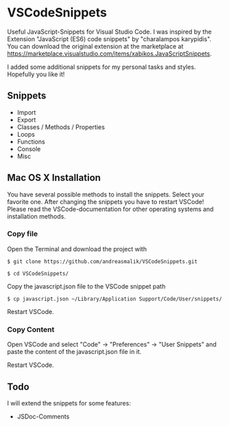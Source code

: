 # VSCodeSnippets

Useful JavaScript-Snippets for Visual Studio Code. I was inspired by the Extension "JavaScript (ES6) code snippets" 
by "charalampos karypidis". You can download the original extension at the marketplace at 
https://marketplace.visualstudio.com/items/xabikos.JavaScriptSnippets. 

I added some additional snippets for my personal tasks and styles. Hopefully you like it!


## Snippets

* Import
* Export 
* Classes / Methods / Properties
* Loops
* Functions
* Console
* Misc


## Mac OS X Installation

You have several possible methods to install the snippets. Select your favorite one. 
After changing the snippets you have to restart VSCode! Please read the VSCode-documentation
for other operating systems and installation methods.

### Copy file

Open the Terminal and download the project with

```
$ git clone https://github.com/andreasmalik/VSCodeSnippets.git

$ cd VSCodeSnippets/
```

Copy the javascript.json file to the VSCode snippet path

```
$ cp javascript.json ~/Library/Application Support/Code/User/snippets/
```

Restart VSCode.

### Copy Content 

Open VSCode and select "Code" -> "Preferences" -> "User Snippets" and paste the content of the javascript.json file in it.

Restart VSCode.


## Todo

I will extend the snippets for some features:

* JSDoc-Comments
